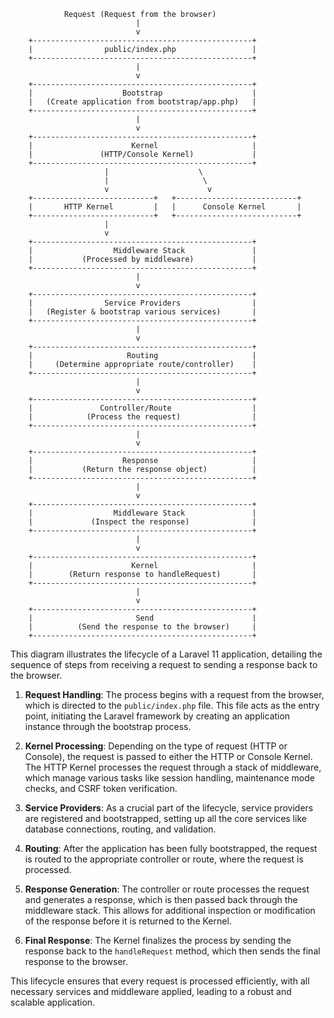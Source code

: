 ````text
            Request (Request from the browser)
                            |
                            v
    +-------------------------------------------------+
    |                public/index.php                 |
    +-------------------------------------------------+
                            |
                            v
    +-------------------------------------------------+
    |                    Bootstrap                    |
    |   (Create application from bootstrap/app.php)   |
    +-------------------------------------------------+
                            |
                            v
    +-------------------------------------------------+
    |                      Kernel                     |
    |               (HTTP/Console Kernel)             |
    +-------------------------------------------------+
                     |                    \
                     |                     \
                     v                      v
    +---------------------------+   +---------------------------+
    |       HTTP Kernel         |   |      Console Kernel       |
    +---------------------------+   +---------------------------+
                     |
                     v
    +-------------------------------------------------+
    |                  Middleware Stack               |
    |           (Processed by middleware)             |
    +-------------------------------------------------+
                            |
                            v
    +-------------------------------------------------+
    |                Service Providers                |
    |   (Register & bootstrap various services)       |
    +-------------------------------------------------+
                            |
                            v
    +-------------------------------------------------+
    |                     Routing                     |
    |     (Determine appropriate route/controller)    |
    +-------------------------------------------------+
                            |
                            v
    +-------------------------------------------------+
    |               Controller/Route                  |
    |            (Process the request)                |
    +-------------------------------------------------+
                            |
                            v
    +-------------------------------------------------+
    |                    Response                     |
    |           (Return the response object)          |
    +-------------------------------------------------+
                            |
                            v
    +-------------------------------------------------+
    |                  Middleware Stack               |
    |             (Inspect the response)              |
    +-------------------------------------------------+
                            |
                            v
    +-------------------------------------------------+
    |                      Kernel                     |
    |        (Return response to handleRequest)       |
    +-------------------------------------------------+
                            |
                            v
    +-------------------------------------------------+
    |                       Send                      |
    |          (Send the response to the browser)     |
    +-------------------------------------------------+
````

This diagram illustrates the lifecycle of a Laravel 11 application, detailing the sequence of steps from receiving a request to sending a response back to the browser.

1. **Request Handling**: The process begins with a request from the browser, which is directed to the `public/index.php` file. This file acts as the entry point, initiating the Laravel framework by creating an application instance through the bootstrap process.

2. **Kernel Processing**: Depending on the type of request (HTTP or Console), the request is passed to either the HTTP or Console Kernel. The HTTP Kernel processes the request through a stack of middleware, which manage various tasks like session handling, maintenance mode checks, and CSRF token verification.

3. **Service Providers**: As a crucial part of the lifecycle, service providers are registered and bootstrapped, setting up all the core services like database connections, routing, and validation.

4. **Routing**: After the application has been fully bootstrapped, the request is routed to the appropriate controller or route, where the request is processed.

5. **Response Generation**: The controller or route processes the request and generates a response, which is then passed back through the middleware stack. This allows for additional inspection or modification of the response before it is returned to the Kernel.

6. **Final Response**: The Kernel finalizes the process by sending the response back to the `handleRequest` method, which then sends the final response to the browser.

This lifecycle ensures that every request is processed efficiently, with all necessary services and middleware applied, leading to a robust and scalable application.

